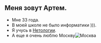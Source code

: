 ## Меня зовут Артем.
- Мне 33 года.
- В моей школе не было информатики ))).
- Я учусь в [Нетологии](https://netology.ru/).
- А еще я очень люблю Москву![Москва](https://media-cdn.tripadvisor.com/media/photo-s/01/ce/da/c3/dream-of-byzantium.jpg)